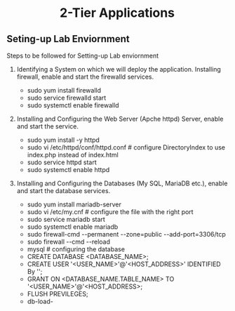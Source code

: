<h1 align="center"> 2-Tier Applications </h1>

## Seting-up Lab Enviornment 

Steps to be followed for Setting-up Lab enviornment

1. Identifying a System on which we will deploy the application. Installing firewall, enable and start the firewalld services.
	* sudo yum install firewalld
	* sudo service firewalld start
	* sudo systemctl enable firewalld
	
2. Installing and Configuring the Web Server (Apche httpd) Server, enable and start the service.
	* sudo yum install -y httpd
	* sudo vi /etc/httpd/conf/httpd.conf # configure DirectoryIndex to use index.php instead of index.html
	* sudo service httpd start
	* sudo systemctl enable httpd
	
3. Installing and Configuring the Databases (My SQL, MariaDB etc.), enable and start the database services.
	* sudo yum install mariadb-server
	* sudo vi /etc/my.cnf # configure the file with the right port
	* sudo service mariadb start
	* sudo systemctl enable mariadb
	* sudo firewall-cmd --permanent --zone=public --add-port=3306/tcp
	* sudo firewall --cmd  --reload
	* mysql # configuring the database
	* CREATE DATABASE <DATABASE_NAME>;
	* CREATE USER '<USER_NAME>'@'<HOST_ADDRESS>' IDENTIFIED By '<PASSWORD>';
	* GRANT <PERMISSION> ON <DATABASE_NAME.TABLE_NAME> TO '<USER_NAME>'@'<HOST_ADDRESS>;
	* FLUSH PREVILEGES;
	* db-load-<SCRIPT>.sql
	
4. Installing and configuring the application (php, java, python etc.) on the server.
	* sudo yum install -y php php-mysql
	* sudo firewall-cmd --permanent --zone=public --add-port=80/tcp
	* sudo firewall --cmd  --reload
	
5. Any other requirement or dependencies such as firewall on server to create the necessary rule 
to enable communication between server and applications or databases etc.


### Labs

1. Setup E-Comerce application - Installing and configuring the 2-Tier Lab enviornment, Testing.
